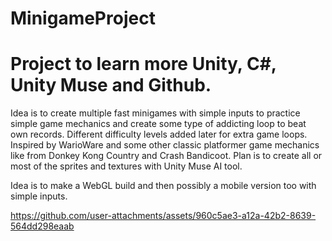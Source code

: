 # MinigameProject
<div>
 <h1>
  Project to learn more Unity, C#, Unity Muse and Github. 
 </h1>
Idea is to create multiple fast minigames with simple inputs to practice simple game mechanics and create some type of addicting loop to beat own records. Different difficulty levels added later for extra game loops. Inspired by WarioWare and some other classic platformer game mechanics like from Donkey Kong Country and Crash Bandicoot. Plan is to create all or most of the sprites and textures with Unity Muse AI tool. 

Idea is to make a WebGL build and then possibly a mobile version too with simple inputs. 
</div>


https://github.com/user-attachments/assets/960c5ae3-a12a-42b2-8639-564dd298eaab
